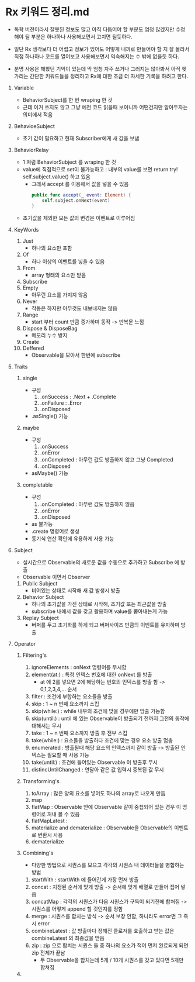 # Rx 키워드 정리.md
- 독학 버전이라서 잘못된 정보도 많고 아직 다듬어야 할 부분도 엄청 많겠지만 수정해야 될 부분은 하나하나 사용해보면서 고치면 될듯하다.
- 일단 Rx 생각보다 더 어렵고 정보가 있어도 어떻게 내꺼로 만들어야 할 지 잘 몰라서 직접 하나하나 코드를 열어보고 사용해보면서 익숙해지는 수 밖에 없을듯 하다.

- 분명 사용은 해봤던 기억이 있는데 막 엄청 자주 쓰거나 그러지는 않아봐서 아직 헷가리는 간단한 키워드들을 정리하고 Rx에 대한 조금 더 자세한 기록을 하려고 한다.

1. Variable
    - BehaviorSubject를 한 번 wraping 한 것
    - 근데 이거 쓰지도 않고 그냥 예전 코드 읽을때 보이니까 어떤건지만 알아두자는 의미에서 적음

2. BehavioeSubject
    - 초기 값이 필요하고 현재 Subscriber에게 새 값을 보냄

3. BehaviorRelay
    - 1 처럼 BehaviorSubject 를 wraping 한 것
    - value에 직접적으로 set이 불가능하고 : 내부의 value를 보면 return try! self.subject.value() 하고 있음
        - 그래서 accept 를 이용해서 값을 넣을 수 있음
            ```swift
            public func accept(_ event: Element) {
                self.subject.onNext(event)
            }
            ```
    - 초기값을 제외한 모든 값의 변경은 이벤트로 이루어짐

4. KeyWords
    1. Just
        - 하나의 요소만 포함
    2. Of
        - 하나 이상의 이벤트를 넣을 수 있음
    3. From
        - array 형태의 요소만 받음
    4. Subscribe
    5. Empty
        - 아무런 요소를 가지지 않음
    6. Never
        - 작동은 하지만 아무것도 내보내지는 않음
    7. Range
        - start 부터 count 만큼 증가하며 동작 -> 반복문 느낌
    8. Dispose & DisposeBag
        - 메모리 누수 방지
    10. Create
    11. Deffered
        - Observable을 모아서 한번에 subscribe

5. Traits
    1. single
        - 구성
            1. .onSuccess   : .Next + .Complete
            2. .onFailure   : .Error
            3. .onDisposed
        - .asSingle() 가능

    2. maybe
        - 구성
            1. .onSuccess
            2. .onError
            3. .onCompleted : 아무런 값도 방출하지 않고 그냥 Completed
            4. .onDisposed
        - asMaybe() 가능
    
    3. completable
        - 구성
            1. .onCompleted : 아무런 값도 방출하지 않음
            2. .onError
            3. .onDisposed
        - as 불가능
        - .create 명령어로 생성
        - 동기식 연산 확인에 유용하게 사용 가능

6. Subject
    - 실시간으로 Observable의 새로운 값을 수동으로 추가하고 Subscribe 에 방출
    - Observable 이면서 Observer 
    1. Public Subject
        - 비어있는 상태로 시작해 새 값 발생시 방출
    2. Behavior Subject
        - 하나의 초기값을 가진 상태로 시작해, 초기값 또는 최근값을 방출
        - subscribe 내에서 값을 갖고 활용하며 value를 뽑아내는게 가능
    3. Replay Subject
        - 버퍼를 두고 초기화를 하게 되고 버퍼사이즈 만큼의 이벤트를 유지하며 방출

7. Operator
    1. Filtering's
        1. ignoreElements   : onNext 명령어를 무시함
        2. element(at:)     : 특정 인덱스 번호에 대한 onNext 를 방출
            - at 에 2를 넣으면 2에 해당하는 번호의 인덱스를 방출 함 -> 0,1,2,3,4,... 순서
        3. filter           : 조건에 부합하는 요소들을 방출
        4. skip             : 1 ~ n 번째 요소까지 스킵
        5. skip(while:)     : while 내부의 조건에 맞을 경우에만 방출 가능함
        6. skip(until:)     : until 에 있는 Observable이 방출되기 전까지 그전의 동작에 대해서는 무시
        7. take             : 1 ~ n 번째 요소까지 방출 후 전부 스킵
        8. take(while:)     : 요소들을 방출하다 조건에 맞는 경우 요소 방출 멈춤
        9. enumerated       : 방출될때 해당 요소의 인덱스까지 같이 방출 -> 방출된 인덱스는 필요할 때 사용 가능
        10. take(until:)    : 조건에 들어있는 Observable 이 방출후 무시
        11. distincUntilChanged : 연달아 같은 값 입력시 중복된 값 무시

    2. Transforming's
        1. toArray          : 많은 양의 요소를 넣어도 하나의 array로 나오게 만듬
        2. map
        3. flatMap          : Observable 안에 Observable 같이 중첩되어 있는 경우 이 명령어로 꺼내 볼 수 있음
        4. flatMapLatest    :
        5. materialize and dematerialize : Observable을 Observable의 이벤트로 변환시 사용
        6. dematerialize
    
    3. Combining's
        - 다양한 방법으로 시퀀스를 모으고 각각의 시퀀스 내 데이터들을 병합하는 방법
        1. startWith        : startWith 에 들어간게 가장 먼저 방출
        2. concat           : 지정된 순서에 맞게 방출 -> 순서에 맞게 배열로 만들어 집어 넣음
        3. concatMap        : 각각의 시퀀스가 다음 시퀀스가 구독이 되기전에 합쳐짐 -> 시퀀스를 어떻게 append 할 것인지를 정함
        4. merge            : 시퀀스를 합치는 방식 -> 순서 보장 안함, 하나라도 error면 그 즉시 error
        5. combineLatest    : 값 방출마다 정해진 클로저를 호출하고 받는 값은 combineLatest 의 최종값을 받음
        6. zip              : zip 으로 합치는 시퀀스 둘 중 하나의 요소가 적어 먼저 완료되게 되면 zip 전체가 끝남
            - 두 Observable을 합치는데 5개 / 10개 시퀀스를 갖고 있다면 5개만 합쳐짐
    
    4. 